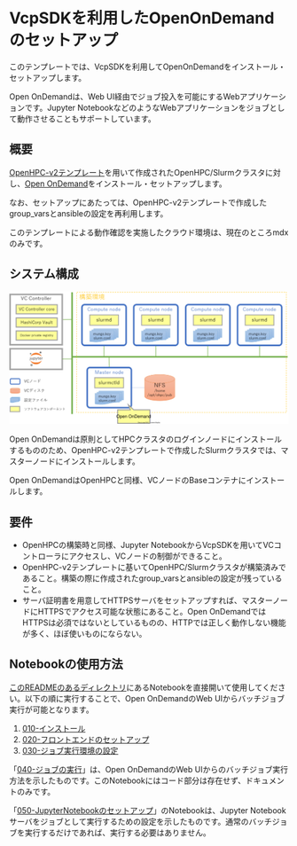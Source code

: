 # VcpSDKを利用したOpenOnDemandのセットアップ

このテンプレートでは、VcpSDKを利用してOpenOnDemandをインストール・セットアップします。

Open OnDemandは、Web UI経由でジョブ投入を可能にするWebアプリケーションです。Jupyter NotebookなどのようなWebアプリケーションをジョブとして動作させることもサポートしています。

## 概要

[OpenHPC-v2テンプレート](../OpenHPC-v2/)を用いて作成されたOpenHPC/Slurmクラスタに対し、[Open OnDemand](https://openondemand.org/)をインストール・セットアップします。

なお、セットアップにあたっては、OpenHPC-v2テンプレートで作成したgroup_varsとansibleの設定を再利用します。

このテンプレートによる動作確認を実施したクラウド環境は、現在のところmdxのみです。

## システム構成

![](images/ohpc%2Bood.svg)

Open OnDemandは原則としてHPCクラスタのログインノードにインストールするもののため、OpenHPC-v2テンプレートで作成したSlurmクラスタでは、マスターノードにインストールします。

Open OnDemandはOpenHPCと同様、VCノードのBaseコンテナにインストールします。

## 要件

* OpenHPCの構築時と同様、Jupyter NotebookからVcpSDKを用いてVCコントローラにアクセスし、VCノードの制御ができること。
* OpenHPC-v2テンプレートに基いてOpenHPC/Slurmクラスタが構築済みであること。構築の際に作成されたgroup_varsとansibleの設定が残っていること。
* サーバ証明書を用意してHTTPSサーバをセットアップすれば、マスターノードにHTTPSでアクセス可能な状態にあること。Open OnDemandではHTTPSは必須ではないとしているものの、HTTPでは正しく動作しない機能が多く、ほぼ使いものにならない。

## Notebookの使用方法

[このREADMEのあるディレクトリ](./)にあるNotebookを直接開いて使用してください。以下の順に実行することで、Open OnDemandのWeb UIからバッチジョブ実行が可能となります。

1. [010-インストール](./010-%E3%82%A4%E3%83%B3%E3%82%B9%E3%83%88%E3%83%BC%E3%83%AB.ipynb)
1. [020-フロントエンドのセットアップ](./020-%E3%83%95%E3%83%AD%E3%83%B3%E3%83%88%E3%82%A8%E3%83%B3%E3%83%89%E3%81%AE%E3%82%BB%E3%83%83%E3%83%88%E3%82%A2%E3%83%83%E3%83%97.ipynb)
1. [030-ジョブ実行環境の設定](./030-%E3%82%B8%E3%83%A7%E3%83%96%E5%AE%9F%E8%A1%8C%E7%92%B0%E5%A2%83%E3%81%AE%E8%A8%AD%E5%AE%9A.ipynb)

「[040-ジョブの実行](./040-%E3%82%B8%E3%83%A7%E3%83%96%E3%81%AE%E5%AE%9F%E8%A1%8C.ipynb)」は、Open OnDemandのWeb UIからのバッチジョブ実行方法を示したものです。このNotebookにはコード部分は存在せず、ドキュメントのみです。

「[050-JupyterNotebookのセットアップ](./050-JupyterNotebook%E3%81%AE%E3%82%BB%E3%83%83%E3%83%88%E3%82%A2%E3%83%83%E3%83%97.ipynb)」のNotebookは、Jupyter Notebookサーバをジョブとして実行するための設定を示したものです。通常のバッチジョブを実行するだけであれば、実行する必要はありません。